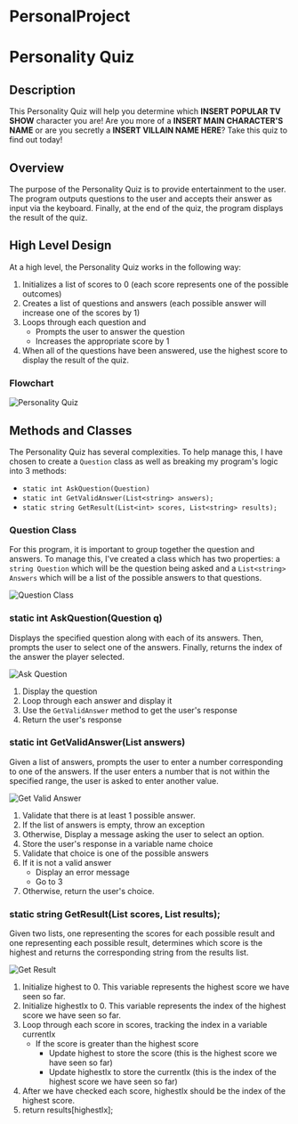 # PersonalProject
# Personality Quiz

## Description

This Personality Quiz will help you determine which **INSERT POPULAR TV SHOW**
character you are! Are you more of a **INSERT MAIN CHARACTER'S NAME** or are you
secretly a **INSERT VILLAIN NAME HERE**? Take this quiz to find out today!

## Overview

The purpose of the Personality Quiz is to provide entertainment to the user. The
program outputs questions to the user and accepts their answer as input via the
keyboard. Finally, at the end of the quiz, the program displays the result of
the quiz.

## High Level Design

At a high level, the Personality Quiz works in the following way:

1. Initializes a list of scores to 0 (each score represents one of the possible outcomes)
2. Creates a list of questions and answers (each possible answer will increase
   one of the scores by 1)
3. Loops through each question and
   * Prompts the user to answer the question
   * Increases the appropriate score by 1
4. When all of the questions have been answered, use the highest score to
   display the result of the quiz.

### Flowchart

![Personality Quiz](../images/PersonalityQuiz.png)

## Methods and Classes

The Personality Quiz has several complexities. To help manage this, I have
chosen to create a `Question` class as well as breaking my program's logic 
into 3 methods: 

* `static int AskQuestion(Question)`
* `static int GetValidAnswer(List<string> answers);`
* `static string GetResult(List<int> scores, List<string> results);`

### Question Class

For this program, it is important to group together the question and answers. To
manage this, I've created a class which has two properties: a `string Question`
which will be the question being asked and a `List<string> Answers` which will
be a list of the possible answers to that questions.

![Question Class](../images/PersonalityQuizQuestionClass.png)

### static int AskQuestion(Question q)

Displays the specified question along with each of its answers. Then, prompts
the user to select one of the answers. Finally, returns the index of the answer
the player selected.

![Ask Question](../images/PersonalityQuizAskQuestion.png)

1. Display the question
2. Loop through each answer and display it
3. Use the `GetValidAnswer` method to get the user's response
4. Return the user's response


### static int GetValidAnswer(List<string> answers)

Given a list of answers, prompts the user to enter a number corresponding to one
of the answers. If the user enters a number that is not within the specified
range, the user is asked to enter another value.

![Get Valid Answer](../images/PersonalityQuizGetValidAnswer.png)

1. Validate that there is at least 1 possible answer.
2. If the list of answers is empty, throw an exception
3. Otherwise, Display a message asking the user to select an option.
4. Store the user's response in a variable name choice
5. Validate that choice is one of the possible answers
6. If it is not a valid answer
   * Display an error message
   * Go to 3
7. Otherwise, return the user's choice. 

### static string GetResult(List<int> scores, List<string> results);

Given two lists, one representing the scores for each possible result and one
representing each possible result, determines which score is the highest and
returns the corresponding string from the results list.

![Get Result](../images/PersonalityQuizGetResult.png)

1. Initialize highest to 0. This variable represents the highest score we have
   seen so far.
2. Initialize highestIx to 0. This variable represents the index of the highest
   score we have seen so far.
3. Loop through each score in scores, tracking the index in a variable currentIx
   * If the score is greater than the highest score
     * Update highest to store the score (this is the highest score we have
       seen so far)
     * Update highestIx to store the currentIx (this is the index of the highest
       score we have seen so far)
4. After we have checked each score, highestIx should be the index of the
   highest score.
5. return results[highestIx];